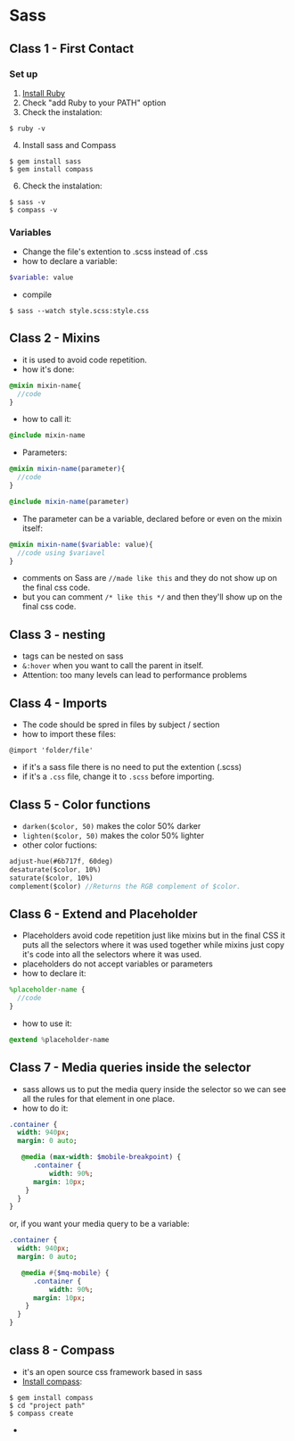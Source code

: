 # Sass

## Class 1 - First Contact

### Set up
1. [Install Ruby](http://rubyinstaller.org/downloads "Ruby download link") 
2. Check "add Ruby to your PATH" option
3. Check the instalation:
```
$ ruby -v
```
4. Install sass and Compass
```
$ gem install sass
$ gem install compass
```
6. Check the instalation:
```
$ sass -v 
$ compass -v
```

### Variables
- Change the file's extention to .scss instead of .css
- how to declare a variable:
```sass
$variable: value
```
- compile 
```
$ sass --watch style.scss:style.css
```

## Class 2 - Mixins
- it is used to avoid code repetition.
- how it's done: 
``` sass
@mixin mixin-name{ 
  //code 
}
```
- how to call it: 
```sass
@include mixin-name
```
- Parameters: 
```sass
@mixin mixin-name(parameter){ 
  //code 
}

@include mixin-name(parameter)
```
- The parameter can be a variable, declared before or even on the mixin itself:
```sass
@mixin mixin-name($variable: value){ 
  //code using $variavel 
}
```
- comments on Sass are `//made like this` and they do not show up on the final css code.
- but you can comment `/* like this */` and then they'll show up on the final css code.

## Class 3 - nesting
- tags can be nested on sass 
- `&:hover` when you want to call the parent in itself.
- Attention: too many levels can lead to performance problems

## Class 4 - Imports
- The code should be spred in files by subject / section
- how to import these files: 
```
@import 'folder/file'
```
- if it's a sass file there is no need to put the extention (.scss)
- if it's a `.css` file, change it to `.scss` before importing.

## Class 5 - Color functions

- `darken($color, 50)` makes the color 50% darker
- `lighten($color, 50)` makes the color 50% lighter
- other color fuctions:
```sass
adjust-hue(#6b717f, 60deg)
desaturate($color, 10%)
saturate($color, 10%)
complement($color) //Returns the RGB complement of $color.

```

## Class 6 - Extend and Placeholder

- Placeholders avoid code repetition just like mixins but in the final CSS it puts all the selectors where it was used together while mixins just copy it's code into all the selectors where it was used.
- placeholders do not accept variables or parameters
- how to declare it:
```sass
%placeholder-name {
  //code
}
```
- how to use it:
```sass
@extend %placeholder-name
```

## Class 7 - Media queries inside the selector
- sass allows us to put the media query inside the selector so we can see all the rules for that element in one place.
- how to do it:
```sass
.container {
  width: 940px;
  margin: 0 auto;

   @media (max-width: $mobile-breakpoint) {
      .container {
          width: 90%;
      margin: 10px;
    }
  }
}
```
or, if you want your media query to be a variable:

```sass
.container {
  width: 940px;
  margin: 0 auto;

   @media #{$mq-mobile} {
      .container {
          width: 90%;
      margin: 10px;
    }
  }
}
```

## class 8 - Compass
- it's an open source css framework based in sass
- [Install compass](http://compass-style.org/install/ "compass website"):
```
$ gem install compass
$ cd "project path"
$ compass create
```
- 

